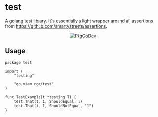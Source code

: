 # test

A golang test library. It's essentially a light wrapper around all assertions from https://github.com/smartystreets/assertions.

<p align="center">
  <a href="https://pkg.go.dev/go.viam.com/test/"><img src="https://pkg.go.dev/badge/go.viam.com/test" alt="PkgGoDev"></a>
</p>

## Usage

```golang
package test

import (
	"testing"

	"go.viam.com/test"
)

func TestExample(t *testing.T) {
	test.That(t, 1, ShouldEqual, 1)
	test.That(t, 1, ShouldNotEqual, "1")
}
```
